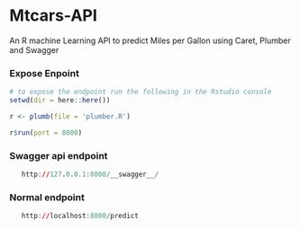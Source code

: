 # Mtcars-API
An R machine Learning API to predict Miles per Gallon using Caret, Plumber and Swagger

### Expose Enpoint
```r
# to expose the endpoint run the following in the Rstudio console
setwd(dir = here::here())

r <- plumb(file = 'plumber.R')

r$run(port = 8000)
```

### Swagger api endpoint
```r
   http://127.0.0.1:8000/__swagger__/
```

### Normal endpoint 
```r
   http://localhost:8000/predict
```

